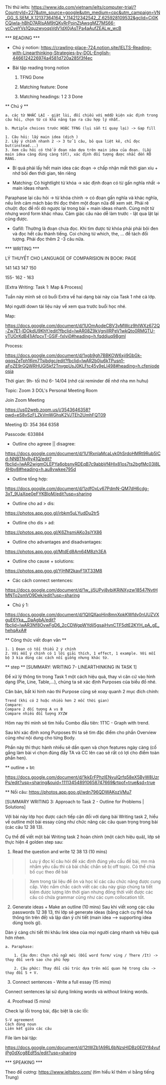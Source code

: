 Thi thử ielts: https://www.idp.com/vietnam/ielts/computer-trial/?CountryId=227&utm_source=google&utm_medium=cpc&utm_campaign=VN_GG_S.SEM_X.12137364164_Y.114212342542_Z.625928109532&gclid=Cj0KCQjwla-hBhD7ARIsAM9tQKvRrPojnZtAwsgMZ7MS66-ycCveYVs1QquzwyoqsVdV1dX0jAsTPa4aAufZEALw_wcB

*** READING ***

* Chú ý notion: https://crawling-place-724.notion.site/IELTS-Reading-with-Linearthinking-Strategies-by-DOL-English-4466124226974a4581d720a285f3f4ec

* Bài tập reading trong notion

	1. TFNG Done

	2. Matching feature: Done

	3. Matching headings: 1 2 3 Done

** Chú ý **

	a. các từ NHẮC LẠI - giật lùi, đối chiếu với mddữ kiện xác định trong câu hỏi, chọn từ có khả năng tạo ra câu hợp lý nhất.
 
	b. Mutiple choices trước HOẶC TFNG (lụi sẵn tí quay lại) -> Gap fill

	1. Câu hỏi: lấy main idea (dịch )
	2. Lấy ý chính nhanh 2 -> 3 tử 1 câu, bỏ qua liệt kê, chỉ đọc but(instead...)
	3. Xem câu hỏi có thể ở đoạn nào dựa trên main idea của đoạn. (Lấy main idea càng đúng càng tốt), xác định đối tượng được nhắc đến RÕ RÀNG.

* Bí quá phải lấy hết main idea các đoạn -> chấp nhận mất thời gian xíu + nhớ bôi đen thời gian, tên riêng

* Matching: Có hightlight  từ khóa -> xác định đoạn có từ gấn nghĩa nhất -> main ideas nhanh. 

Paraphase lại câu hỏi -> từ khóa chính -> có đoạn gấn nghĩa và khác nghĩa, nếu linh cảm mách bảo thì đọc thêm một đoạn nữa để xem xét.
Phải rê chuột: đọc đề rồi dò ngược lại trong bài + main ideas nhanh.
Cùng một từ nhưng word form khác nhau.
Cảm giác câu nào dễ làm trước - lật qua lật lại cũng được.

* Gafill: Thường là đoạn chưa đọc. Khi tìm được từ khóa phải phải bôi đen và đọc hết câu thành tiếng. Coi chừng từ which, the, ... để tách đổi tượng. Phải đọc thêm 2 -3 câu nữa.

*** WRITING ***

LÝ THUYẾT CHO LANGUAGE OF COMPARISION IN BOOK: PAGE

141
143
147
150

155- 162 - 163

[Extra Writing: Task 1: Map & Process]

Tuần này mình sẽ có buổi Extra về hai dạng bài này của Task 1 nhé cả lớp.

Mọi người down tài liệu này về xem qua trước buổi học nhé.

Map:

https://docs.google.com/document/d/1UOmAodeCBV3vMWcz9hIWXz672Q-Zw7E1-lDOkdU9KhY/edit?fbclid=IwAR08Z9kVgniIlRPeV1wkQto0RMGTU-vTUOrKdB41iAfpcvT-GSlF-fxlyi0#heading=h.fqddjuq98gml

Process:

https://docs.google.com/document/d/1xgb9gh7BBKOW6xji9GbGk-qqqsZeTph16jm7Tsjbdgc/edit?fbclid=IwAR2b0ju6kTPusn1-aFoZE9rGQWRHUGI5kf2TnvgpUsJ0KLFtc45y9eLI498#heading=h.cfeniodeosia

Thời gian: 9h- tối thứ 6- 14/04 (nhớ cài reminder để nhớ nha mn huhu)


Topic: Zoom 3 DOL's Personal Meeting Room

Join Zoom Meeting

https://us02web.zoom.us/j/3543646358?pwd=eS8vSzFLZkVmWGhsK2VJTEh2UmhFQT09

Meeting ID: 354 364 6358

Passcode: 633884

* Outline cho agreee || disagree:

https://docs.google.com/document/d/1U1RxnlaMcaLyk0hSrdoHMRt9Rub5ICd-NNBTNyRy41Q/edit?fbclid=IwAR2wigmOLEPYa6obsnvRDEqB7c9abbVf4HIx81os7ts2bgfMc03I8L4Hby8#heading=h.au8vwkee795d 

* Outline tổng hợp: 

https://docs.google.com/document/d/1zdfOxLv67PdmN-QM7dH6cdg-3xT_9UaXpe0eFYKBloM/edit?usp=sharing

* Outline cho ad > dis: 

https://photos.app.goo.gl/irbkm5uLYudDu2tr5

* Outline cho dis > ad: 

https://photos.app.goo.gl/K6ZhsmiAKo3sjYX86

* Outline cho advantages and disadvantages: 

https://photos.app.goo.gl/MtdEd8Am64M8zh3EA

* Outline cho cause + solutions: 

https://photos.app.goo.gl/YjHNf2kavF1XT33M8

* Các cách connect sentences: 

https://docs.google.com/document/d/1w_jj5UPvj8vbiKRiNXyzw18547NvtHMNTo2smVO9Dek/edit?usp=sharing

* Chú ý 1: 

https://docs.google.com/document/d/1QlIQXaoHin8mnXpkKWfdv0nUUZVXguE6Yka__DaAgbA/edit?fbclid=IwAR3Nf8OvwFgD6_2cCDWgpWYdjl5gsajHvnCTF5dtE2KYH_pA_gE_hehqAxA#

** Công thức viết đoạn văn **

	1. 1 Đoạn có tối thiểu 2 ý chính
	2. Với mỗi ý chính có 1 lời giải thích, 1 effect, 1 example. Với mỗi bộ 3 kia dùng các cách nối giống nhưng khác từ.

** step **
[SUMMARY: WRITING 7- LINEARTHINKING IN TASK 1]

Để xử lý thông tin trong Task 1 một cách hiệu quả, thay vì căn cứ vào hình dạng (Pie, Line, Table,...), chúng ta sẽ xác định Purposes của biểu đồ nhé.

Căn bản, bất kì hình nào thì Purpose cũng sẽ xoay quanh 2 mục đích chính:

    Trend (khi có 2 hoặc nhiều hơn 2 mốc thời gian)
    Compare:
    Compare 2 đối tượng A vs B
    Compare nhiều đối tượng XYZW

Hôm nay thì mình sẽ tìm hiểu Combo đầu tiên: 1T1C - Graph with trend.

Sau khi xác định xong Purposes thì ta sẽ tìm đặc điểm cho phần Overview cũng như nội dung cho từng Body.

Phần này thì thực hành nhiều sẽ dần quen và chọn features ngày càng (cố gắng làm bài vì chọn đúng đẩy TA và CC lên cao sẽ rất có lợi cho điểm toàn phần hen).

** outline + bt: 

https://docs.google.com/document/d/1kkErFPhzIENvuIQrfq58eX5ByW8UzrPs/edit?usp=sharing&ouid=111134548910658747669&rtpof=true&sd=true

** Nối câu: https://photos.app.goo.gl/wdn796QDWAKozVMu7 

[SUMMARY WRITING 3: Approach to Task 2 - Outline for Problems | Solutions]

Với bài này lớp học được cách tiếp cận đối với dạng bài Writing task 2, hiểu về outline một bài essay cũng như chức năng các câu quan trọng trong bài (các câu 12 38 13).

Cụ thể để viết một bài Writing task 2 hoàn chỉnh (một cách hiệu quả), lớp sẽ thực hiện 4 golden step sau:

1. Read the question and write 12 38 13 (10 mins)

>> Lưu ý đọc kĩ câu hỏi để xác định đúng yêu cầu đề bài, mn mà nhầm yêu cầu thì cả bài chắc chắn sẽ bị off topic. Có thể chia bố cục theo đề bài

>> Xem trong tài liệu để ôn và học kĩ các câu chức năng được cung cấp. Việc nắm chắc cách viết các câu này giúp chúng ta tiết kiệm được lượng lớn thời gian nhưng đồng thời viết được các câu có chứa grammar cũng như các cụm collocation tốt.

2. Generate ideas + Make an outline (10 mins)
Sau khi viết xong các câu passwords 12 38 13, thì lớp sẽ generate ideas (bằng cách cụ thể hóa thông tin trên đề) và lập dàn ý chi tiết (main idea --> supporting idea dùng tools gì).

Dàn ý càng chi tiết thì khâu link idea của mọi người càng nhanh và hiệu quả hơn nhen.

	a. Paraphase:

		1. Câu đơn: Chọn chủ ngữ mới (Đổi word form/ ving / There /It) -> thay đổi verb sao cho phù hợp

		2. Câu phức: Thay đổi cấu trúc dựa trên mối quan hệ trong câu -> thay đổi S + V. 

3. Connect sentences - Write a full essay (15 mins)

Connect sentences lại sử dụng linking words và without linking words.

4. Proofread (5 mins)

Check lại lỗi trong bài, đặc biệt là các lỗi:

    S-V agreement
    Cách dùng noun
    Liên kết giữa các câu

File làm bài tập: 

https://docs.google.com/document/d/12tWZb1A9RL6bNzsHlDBz0EDY84vufiPg0dXcg8Edf5s/edit?usp=sharing 

*** SPEAKING ***

Theo đề cương: https://www.ieltsbro.com/ (tìm hiểu kĩ thêm vì bằng tiếng Trung)
